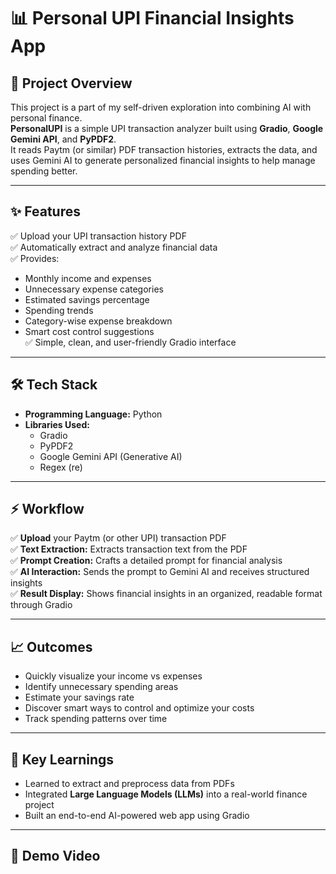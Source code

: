 # 📊 Personal UPI Financial Insights App

## 📌 Project Overview  
This project is a part of my self-driven exploration into combining AI with personal finance.  
**PersonalUPI** is a simple UPI transaction analyzer built using **Gradio**, **Google Gemini API**, and **PyPDF2**.  
It reads Paytm (or similar) PDF transaction histories, extracts the data, and uses Gemini AI to generate personalized financial insights to help manage spending better.

---

## ✨ Features  
✅ Upload your UPI transaction history PDF  
✅ Automatically extract and analyze financial data  
✅ Provides:  
- Monthly income and expenses  
- Unnecessary expense categories  
- Estimated savings percentage  
- Spending trends  
- Category-wise expense breakdown  
- Smart cost control suggestions  
✅ Simple, clean, and user-friendly Gradio interface

---

## 🛠 Tech Stack  
- **Programming Language:** Python  
- **Libraries Used:**  
  - Gradio  
  - PyPDF2  
  - Google Gemini API (Generative AI)  
  - Regex (re)

---

## ⚡ Workflow  
✅ **Upload** your Paytm (or other UPI) transaction PDF  
✅ **Text Extraction:** Extracts transaction text from the PDF  
✅ **Prompt Creation:** Crafts a detailed prompt for financial analysis  
✅ **AI Interaction:** Sends the prompt to Gemini AI and receives structured insights  
✅ **Result Display:** Shows financial insights in an organized, readable format through Gradio

---

## 📈 Outcomes  
- Quickly visualize your income vs expenses  
- Identify unnecessary spending areas  
- Estimate your savings rate  
- Discover smart ways to control and optimize your costs  
- Track spending patterns over time

---

## 🚀 Key Learnings  
- Learned to extract and preprocess data from PDFs  
- Integrated **Large Language Models (LLMs)** into a real-world finance project  
- Built an end-to-end AI-powered web app using Gradio

---

## 🎥 Demo Video  
